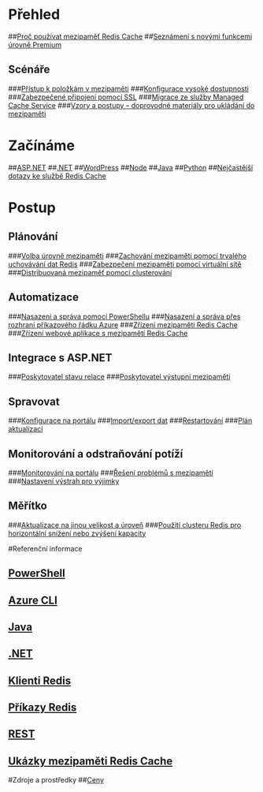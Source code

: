# Přehled
##[Proč používat mezipaměť Redis Cache](https://azure.microsoft.com/services/cache/)
##[Seznámení s novými funkcemi úrovně Premium](cache-premium-tier-intro.md)
## Scénáře
###[Přístup k položkám v mezipaměti](cache-dotnet-how-to-use-azure-redis-cache.md#add-and-retrieve-objects-from-the-cache)
###[Konfigurace vysoké dostupnosti](https://azure.microsoft.com/pricing/details/cache/)
###[Zabezpečené připojení pomocí SSL](cache-dotnet-how-to-use-azure-redis-cache.md#connect-to-the-cache)
###[Migrace ze služby Managed Cache Service](cache-migrate-to-redis.md)
###[Vzory a postupy – doprovodné materiály pro ukládání do mezipaměti](../best-practices-caching.md?toc=%2fazure%2fredis-cache%2ftoc.json)


# Začínáme
##[ASP.NET](cache-web-app-howto.md)
##[.NET](cache-dotnet-how-to-use-azure-redis-cache.md)
##[WordPress](../app-service-web/web-sites-connect-to-redis-using-memcache-protocol.md?toc=%2fazure%2fredis-cache%2ftoc.json)
##[Node](cache-nodejs-get-started.md)
##[Java](cache-java-get-started.md)
##[Python](cache-python-get-started.md)
##[Nejčastější dotazy ke službě Redis Cache](cache-faq.md)

# Postup
## Plánování
###[Volba úrovně mezipaměti](cache-faq.md#what-redis-cache-offering-and-size-should-i-use)
###[Zachování mezipaměti pomocí trvalého uchovávání dat Redis](cache-how-to-premium-persistence.md)
###[Zabezpečení mezipaměti pomocí virtuální sítě](cache-how-to-premium-vnet.md)
###[Distribuovaná mezipaměť pomocí clusterování](cache-how-to-premium-clustering.md)
## Automatizace
###[Nasazení a správa pomocí PowerShellu](cache-howto-manage-redis-cache-powershell.md)
###[Nasazení a správa přes rozhraní příkazového řádku Azure](cache-manage-cli.md)
###[Zřízení mezipaměti Redis Cache](cache-redis-cache-arm-provision.md)
###[Zřízení webové aplikace s mezipamětí Redis Cache](cache-web-app-arm-with-redis-cache-provision.md)
## Integrace s ASP.NET
###[Poskytovatel stavu relace](cache-aspnet-session-state-provider.md)
###[Poskytovatel výstupní mezipaměti](cache-aspnet-output-cache-provider.md)
## Spravovat
###[Konfigurace na portálu](cache-configure.md)
###[Import/export dat](cache-how-to-import-export-data.md)
###[Restartování](cache-administration.md#reboot)
###[Plán aktualizací](cache-administration.md#schedule-updates)
## Monitorování a odstraňování potíží
###[Monitorování na portálu](cache-how-to-monitor.md)
###[Řešení problémů s mezipamětí](cache-how-to-troubleshoot.md)
###[Nastavení výstrah pro výjimky](cache-how-to-monitor.md#operations-and-alerts)
## Měřítko
###[Aktualizace na jinou velikost a úroveň](cache-how-to-scale.md)
###[Použití clusteru Redis pro horizontální snížení nebo zvýšení kapacity](cache-how-to-premium-clustering.md)

#Referenční informace
## [PowerShell](https://docs.microsoft.com/powershell/azureps-cmdlets-docs)
## [Azure CLI](https://docs.microsoft.com/cli/azure/)
## [Java](https://docs.microsoft.com/java/api/)
## [.NET](https://docs.microsoft.com/dotnet/api/)
## [Klienti Redis](http://redis.io/clients)
## [Příkazy Redis](http://redis.io/commands#)
## [REST](https://docs.microsoft.com/rest/api/redis/)
## [Ukázky mezipaměti Redis Cache](cache-redis-samples.md)

#Zdroje a prostředky
##[Ceny](https://azure.microsoft.com/pricing/details/cache/)



<!--HONumber=Nov16_HO4-->


